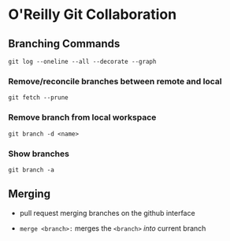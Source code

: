 # O'Reilly Git Collaboration

## Branching Commands

`git log --oneline --all --decorate --graph`

### Remove/reconcile branches between remote and local

`git fetch --prune`

### Remove branch from local workspace

`git branch -d <name>`

### Show branches

`git branch -a`

## Merging

- pull request merging branches on the github interface

- `merge <branch>:` merges the `<branch>` *into* current branch
